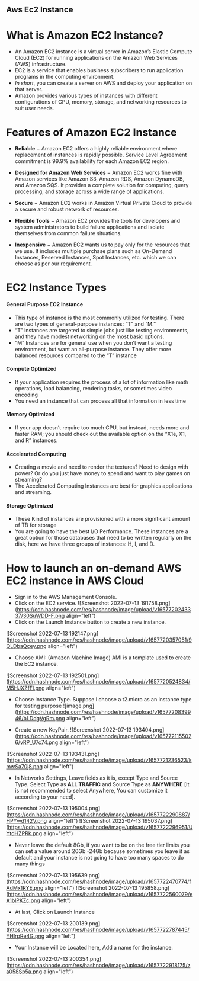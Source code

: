 ## Aws Ec2 Instance

# What is Amazon EC2 Instance?
- An Amazon EC2 instance is a virtual server in Amazon’s Elastic Compute Cloud (EC2) for running applications on the Amazon Web Services (AWS) infrastructure.
- EC2 is a service that enables business subscribers to run application programs in the computing environment.
- *In short*, you can create a server on AWS and deploy your application on that server.
- Amazon provides various types of instances with different configurations of CPU, memory, storage, and networking resources to suit user needs.

# Features of Amazon EC2 Instance

- **Reliable** − Amazon EC2 offers a highly reliable environment where replacement of instances is rapidly possible. Service Level Agreement commitment is 99.9% availability for each Amazon EC2 region.

- **Designed for Amazon Web Services** − Amazon EC2 works fine with Amazon services like Amazon S3, Amazon RDS, Amazon DynamoDB, and Amazon SQS. It provides a complete solution for computing, query processing, and storage across a wide range of applications.

- **Secure** − Amazon EC2 works in Amazon Virtual Private Cloud to provide a secure and robust network of resources.

- **Flexible Tools** − Amazon EC2 provides the tools for developers and system administrators to build failure applications and isolate themselves from common failure situations.

- **Inexpensive** − Amazon EC2 wants us to pay only for the resources that we use. It includes multiple purchase plans such as On-Demand Instances, Reserved Instances, Spot Instances, etc. which we can choose as per our requirement.

# EC2 Instance Types

#### General Purpose EC2 Instance
- This type of instance is the most commonly utilized for testing. There are two types of general-purpose instances: “T” and “M.”
- “T” instances are targeted to simple jobs just like testing environments, and they have modest networking on the most basic options.
- “M” Instances are for general use when you don’t want a testing environment, but want an all-purpose instance. They offer more balanced resources compared to the “T” instance

#### Compute Optimized
- If your application requires the process of a lot of information like math operations, load balancing, rendering tasks, or sometimes video encoding
- You need an instance that can process all that information in less time

#### Memory Optimized
- If your app doesn’t require too much CPU, but instead, needs more and faster RAM; you should check out the available option on the “X1e, X1, and R” instances.

#### Accelerated Computing
- Creating a movie and need to render the textures? Need to design with power? Or do you just have money to spend and want to play games on streaming?
- The Accelerated Computing Instances are best for graphics applications and streaming.

#### Storage Optimized
- These Kind of instances are provisioned with a more significant amount of TB for storage
- You are going to have the best I/O Performance. These instances are a great option for those databases that need to be written regularly on the disk, here we have three groups of instances: H, I, and D.

# How to launch an on-demand AWS EC2 instance in AWS Cloud 

- Sign in to the AWS Management Console.
- Click on the EC2 service.
![Screenshot 2022-07-13 191758.png](https://cdn.hashnode.com/res/hashnode/image/upload/v1657720243337/30SuWDD-F.png align="left")
- Click on the Launch Instance button to create a new instance.

![Screenshot 2022-07-13 192147.png](https://cdn.hashnode.com/res/hashnode/image/upload/v1657720357051/9QLDbaQcey.png align="left")

- Choose AMI: (Amazon Machine Image) AMI is a template used to create the EC2 instance.

![Screenshot 2022-07-13 192501.png](https://cdn.hashnode.com/res/hashnode/image/upload/v1657720524834/M5HJXZfFl.png align="left")

- Choose Instance Type. Suppose I choose a t2.micro as an instance type for testing purpose
![image.png](https://cdn.hashnode.com/res/hashnode/image/upload/v1657720839946/bLDdgVgRm.png align="left")

- Create a new KeyPair.
![Screenshot 2022-07-13 193404.png](https://cdn.hashnode.com/res/hashnode/image/upload/v1657721155026/vRP_U7c74.png align="left")

![Screenshot 2022-07-13 193431.png](https://cdn.hashnode.com/res/hashnode/image/upload/v1657721236523/kmwSa70j8.png align="left")

- In Networks Settings, Leave fields as it is, except Type and Source Type.
Select Type as **ALL TRAFFIC** and Source Type as **ANYWHERE** [It is not recommended to select Anywhere, You can customize it according to your need].

![Screenshot 2022-07-13 195004.png](https://cdn.hashnode.com/res/hashnode/image/upload/v1657722290887/HPYwd142V.png align="left")
![Screenshot 2022-07-13 195037.png](https://cdn.hashnode.com/res/hashnode/image/upload/v1657722296951/UYtdHZPRk.png align="left")

- Never leave the default 8Gb, if you want to be on the free tier limits you can set a value around 20Gb -24Gb because sometimes you leave it as default and your instance is not going to have too many spaces to do many things


![Screenshot 2022-07-13 195639.png](https://cdn.hashnode.com/res/hashnode/image/upload/v1657722470774/fAdMx1RYE.png align="left")
![Screenshot 2022-07-13 195858.png](https://cdn.hashnode.com/res/hashnode/image/upload/v1657722560079/eA1blPKZc.png align="left")

- At last, Click on Launch Instance

![Screenshot 2022-07-13 200139.png](https://cdn.hashnode.com/res/hashnode/image/upload/v1657722787445/YHlrpRe4G.png align="left")

- Your Instance will be Located here, Add a name for the instance.

![Screenshot 2022-07-13 200354.png](https://cdn.hashnode.com/res/hashnode/image/upload/v1657722918175/za058Sp5a.png align="left")
